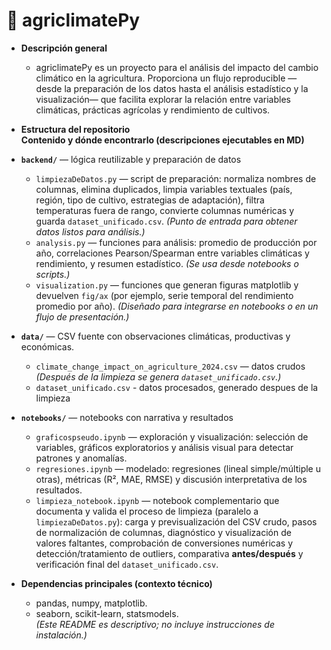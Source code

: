 # 🌾 agriclimatePy

- **Descripción general**  
  - agriclimatePy es un proyecto para el análisis del impacto del cambio climático en la agricultura. Proporciona un flujo reproducible —desde la preparación de los datos hasta el análisis estadístico y la visualización— que facilita explorar la relación entre variables climáticas, prácticas agrícolas y rendimiento de cultivos.

- **Estructura del repositorio**  
 **Contenido y dónde encontrarlo (descripciones ejecutables en MD)**  
- **`backend/`** — lógica reutilizable y preparación de datos  
  - `limpiezaDeDatos.py` — script de preparación: normaliza nombres de columnas, elimina duplicados, limpia variables textuales (país, región, tipo de cultivo, estrategias de adaptación), filtra temperaturas fuera de rango, convierte columnas numéricas y guarda `dataset_unificado.csv`. *(Punto de entrada para obtener datos listos para análisis.)*  
  - `analysis.py` — funciones para análisis: promedio de producción por año, correlaciones Pearson/Spearman entre variables climáticas y rendimiento, y resumen estadístico. *(Se usa desde notebooks o scripts.)*  
  - `visualization.py` — funciones que generan figuras matplotlib y devuelven `fig/ax` (por ejemplo, serie temporal del rendimiento promedio por año). *(Diseñado para integrarse en notebooks o en un flujo de presentación.)*  
- **`data/`** — CSV fuente con observaciones climáticas, productivas y económicas.  
  - `climate_change_impact_on_agriculture_2024.csv` —  datos crudos *(Después de la limpieza se genera `dataset_unificado.csv`.)*  
  - `dataset_unificado.csv` - datos procesados, generado despues de la limpieza
- **`notebooks/`** — notebooks con narrativa y resultados  
  - `graficospseudo.ipynb` — exploración y visualización: selección de variables, gráficos exploratorios y análisis visual para detectar patrones y anomalías.  
  - `regresiones.ipynb` — modelado: regresiones (lineal simple/múltiple u otras), métricas (R², MAE, RMSE) y discusión interpretativa de los resultados.
  - `limpieza_notebook.ipynb` — notebook complementario que documenta y valida el proceso de limpieza (paralelo a `limpiezaDeDatos.py`): carga y previsualización del CSV crudo, pasos de normalización de columnas, diagnóstico y visualización de valores faltantes, comprobación de conversiones numéricas y detección/tratamiento de outliers, comparativa **antes/después** y verificación final del `dataset_unificado.csv`.


- **Dependencias principales (contexto técnico)**  
    - pandas, numpy, matplotlib.  
    - seaborn, scikit-learn, statsmodels.  
    *(Este README es descriptivo; no incluye instrucciones de instalación.)*
